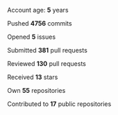Account age: **5** years

Pushed **4756** commits

Opened **5** issues

Submitted **381** pull requests

Reviewed **130** pull requests

Received **13** stars

Own **55** repositories

Contributed to **17** public repositories

